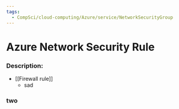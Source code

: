 ```yaml
---
tags:
  - CompSci/cloud-computing/Azure/service/NetworkSecurityGroup
---
```

# Azure Network Security Rule
### Description:
- [[Firewall rule]]
	- sad
### two